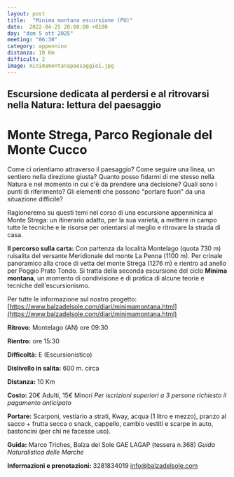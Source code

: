 ```yaml
---
layout: post
title:  "Minima montana escursione (PU)"
date:  2022-04-25 20:00:00 +0100
day: "dom 5 ott 2025"
meeting: "06:30"
category: appennino
distanza: 10 Km
difficult: 2
image: minimamontanapaesaggio1.jpg
---
```


## Escursione dedicata al perdersi e al ritrovarsi nella Natura: lettura del paesaggio

# Monte Strega, Parco Regionale del Monte Cucco

Come ci orientiamo attraverso il paesaggio? Come seguire una linea, un sentiero nella direzione giusta? Quanto posso fidarmi di me stesso nella Natura e nel momento in cui c'è da prendere una decisione?
Quali sono i punti di riferimento? Gli elementi che possono "portare fuori" da una situazione difficile?

Ragioneremo su questi temi nel corso di una escursione appenninica al Monte Strega: un itinerario adatto, per la sua varietà, a mettere in campo tutte le tecniche e le risorse per orientarsi al meglio e ritrovare la strada di casa.

**Il percorso sulla carta:** Con partenza da località Montelago (quota 730 m) ruisalita del versante Meridionale del monte La Penna (1100 m). Per crinale panoramico alla croce di vetta del monte Strega (1276 m) e rientro ad anello per Poggio Prato Tondo.
Si tratta della seconda escursione del ciclo **Minima montana**, un momento di condivisione e di pratica di alcune teorie e tecniche dell'escursionismo.

Per tutte le informazione sul nostro progetto: [https://www.balzadelsole.com/diari/minimamontana.html](https://www.balzadelsole.com/diari/minimamontana.html)

**Ritrovo:** Montelago (AN) ore 09:30

**Rientro:** ore 15:30 

**Difficoltà:** E (Escursionistico)

**Dislivello in salita:**  600 m. circa

**Distanza:** 10 Km

**Costo:** 20€ Adulti, 15€ Minori
*Per iscrizioni superiori a 3 persone richiesto il pagamento anticipato*

**Portare:** Scarponi, vestiario a strati, Kway, acqua (1 litro e mezzo), pranzo al sacco + frutta secca o snack, cappello, cambio vestiti e scarpe in auto, bastoncini (per chi ne facesse uso).

**Guida:** Marco Triches, Balza del Sole GAE LAGAP (tessera n.368)
*Guida Naturalistica delle Marche*

**Informazioni e prenotazioni:** 3281834019 info@balzadelsole.com
